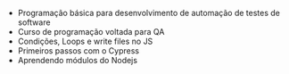 * Programação básica para desenvolvimento de automação de testes de software
* Curso de programação voltada para QA 
* Condições, Loops e write files no JS
* Primeiros passos com o Cypress
* Aprendendo módulos do Nodejs